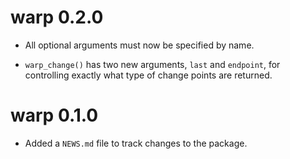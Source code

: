 # warp 0.2.0

* All optional arguments must now be specified by name.

* `warp_change()` has two new arguments, `last` and `endpoint`, for controlling
  exactly what type of change points are returned.

# warp 0.1.0

* Added a `NEWS.md` file to track changes to the package.
